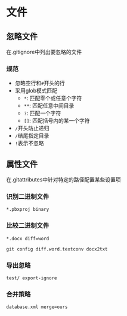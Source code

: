# 文件

## 忽略文件

在.gitignore中列出要忽略的文件

### 规范

* 忽略空行和`#`开头的行
* 采用glob模式匹配
  * `*`: 匹配零个或任意个字符
  * `**`: 匹配任意中间目录
  * `?`: 匹配一个字符
  * `[]`: 匹配括号内的某一个字符
* `/`开头防止递归
* `/`结尾指定目录
* `!`表示不忽略

## 属性文件

在.gitattributes中针对特定的路径配置某些设置项

### 识别二进制文件

```
*.pbxproj binary
```

### 比较二进制文件

```
*.docx diff=word

git config diff.word.textconv docx2txt
```

### 导出忽略

```
test/ export-ignore
```

### 合并策略

```
database.xml merge=ours
```